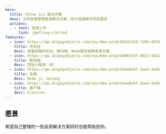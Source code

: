 ```yaml
---
hero:
  title: Stone Jin 解决方案
  desc: 为开发者整理各类解决方案，助力快速解决项目需求
  actions:
    - text: 快速上手
      link: /getting-started
features:
  - icon: https://gw.alipayobjects.com/zos/bmw-prod/881dc458-f20b-407b-947a-95104b5ec82b/k79dm8ih_w144_h144.png
    title: 中后台
    desc: 收集前端中后台，移动端、Node服务端等各类方案
  - icon: https://gw.alipayobjects.com/zos/bmw-prod/d60657df-0822-4631-9d7c-e7a869c2f21c/k79dmz3q_w126_h126.png
    title: 移动端
    desc: 包括小程序、H5
  - icon: https://gw.alipayobjects.com/zos/bmw-prod/d1ee0c6f-5aed-4a45-a507-339a4bfe076c/k7bjsocq_w144_h144.png
    title: 后端
    desc: Node.js、Golang
  - icon: https://gw.alipayobjects.com/zos/bmw-prod/d1ee0c6f-5aed-4a45-a507-339a4bfe076c/k7bjsocq_w144_h144.png
    title: 客户端
    desc: Electron
---
```


## 愿景

希望自己整理的一些自用解决方案同时也能帮助到你。
